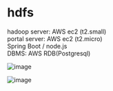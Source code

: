 
# hdfs
hadoop server: AWS ec2 (t2.small) <br/> 
portal server: AWS ec2 (t2.micro) <br/> 
               Spring Boot / node.js <br/> 
DBMS: AWS RDB(Postgresql) <br/> 

![image](https://user-images.githubusercontent.com/73776160/221011314-271c780e-fb69-48ba-bfc2-2ca5b54dce87.png)

![image](https://user-images.githubusercontent.com/73776160/221011430-f65cbe76-ee56-43ba-8024-f1739d94f84f.png)
